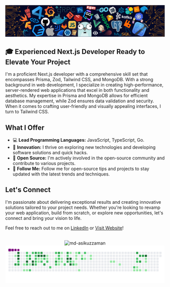 <img src="https://raw.githubusercontent.com/BINOD-XD/BINOD-XD/main/header_.png"/>

## 🎓 Experienced Next.js Developer Ready to Elevate Your Project

I'm a proficient Next.js developer with a comprehensive skill set that encompasses Prisma, Zod, Tailwind CSS, and MongoDB. With a strong background in web development, I specialize in creating high-performance, server-rendered web applications that excel in both functionality and aesthetics. My expertise in Prisma and MongoDB allows for efficient database management, while Zod ensures data validation and security. When it comes to crafting user-friendly and visually appealing interfaces, I turn to Tailwind CSS.

## What I Offer

- 💻 **Lead Programming Languages:** JavaScript, TypeScript, Go.
- 📌 **Innovation:** I thrive on exploring new technologies and developing software solutions and quick hacks.
- 🧩 **Open Source:** I'm actively involved in the open-source community and contribute to various projects.
- 📂 **Follow Me:** Follow me for open-source tips and projects to stay updated with the latest trends and techniques.

## Let's Connect

I'm passionate about delivering exceptional results and creating innovative solutions tailored to your project needs. Whether you're looking to revamp your web application, build from scratch, or explore new opportunities, let's connect and bring your vision to life.

Feel free to reach out to me on [LinkedIn](https://www.linkedin.com/in/md-asikuzzaman) or [Visit Website](https://devasik.vercel.app)!

<br/>

<div width="100%" align="center">
<img
    src="https://github-readme-stats.vercel.app/api/top-langs?username=md-asikuzzaman&show_icons=true&locale=en&layout=compact&show_icons=true&count_private=true&theme=react&bg_color=0D1117"
    alt="md-asikuzzaman"
  />
</div>
<div width="100%" align="center">
<img
    src="https://github.com/md-asikuzzaman/md-asikuzzaman/blob/output/github-contribution-grid-snake.gif"
    alt="md-asikuzzaman"
  />
</div>

